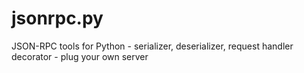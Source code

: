jsonrpc.py
==========

JSON-RPC tools for Python - serializer, deserializer, request handler decorator - plug your own server
